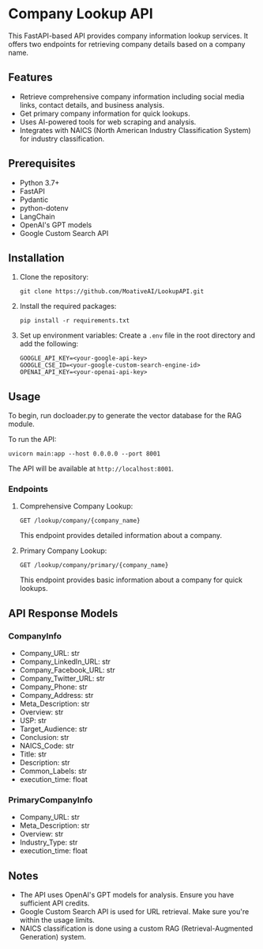 # Company Lookup API

This FastAPI-based API provides company information lookup services. It offers two endpoints for retrieving company details based on a company name.

## Features

- Retrieve comprehensive company information including social media links, contact details, and business analysis.
- Get primary company information for quick lookups.
- Uses AI-powered tools for web scraping and analysis.
- Integrates with NAICS (North American Industry Classification System) for industry classification.

## Prerequisites

- Python 3.7+
- FastAPI
- Pydantic
- python-dotenv
- LangChain
- OpenAI's GPT models
- Google Custom Search API

## Installation

1. Clone the repository:
   ```
   git clone https://github.com/MoativeAI/LookupAPI.git
   ```

2. Install the required packages:
   ```
   pip install -r requirements.txt
   ```

3. Set up environment variables:
   Create a `.env` file in the root directory and add the following:
   ```
   GOOGLE_API_KEY=<your-google-api-key>
   GOOGLE_CSE_ID=<your-google-custom-search-engine-id>
   OPENAI_API_KEY=<your-openai-api-key>
   ```

## Usage

To begin, run docloader.py to generate the vector database for the RAG module.

To run the API:

```
uvicorn main:app --host 0.0.0.0 --port 8001
```

The API will be available at `http://localhost:8001`.

### Endpoints

1. Comprehensive Company Lookup:
   ```
   GET /lookup/company/{company_name}
   ```
   This endpoint provides detailed information about a company.

2. Primary Company Lookup:
   ```
   GET /lookup/company/primary/{company_name}
   ```
   This endpoint provides basic information about a company for quick lookups.

## API Response Models

### CompanyInfo

- Company_URL: str
- Company_LinkedIn_URL: str
- Company_Facebook_URL: str
- Company_Twitter_URL: str
- Company_Phone: str
- Company_Address: str
- Meta_Description: str
- Overview: str
- USP: str
- Target_Audience: str
- Conclusion: str
- NAICS_Code: str
- Title: str
- Description: str
- Common_Labels: str
- execution_time: float

### PrimaryCompanyInfo

- Company_URL: str
- Meta_Description: str
- Overview: str
- Industry_Type: str
- execution_time: float

## Notes

- The API uses OpenAI's GPT models for analysis. Ensure you have sufficient API credits.
- Google Custom Search API is used for URL retrieval. Make sure you're within the usage limits.
- NAICS classification is done using a custom RAG (Retrieval-Augmented Generation) system.
